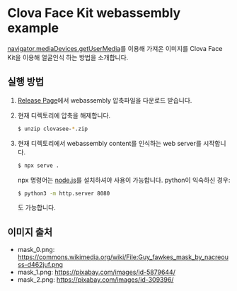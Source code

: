 # Clova Face Kit webassembly example

[navigator.mediaDevices.getUserMedia](https://developer.mozilla.org/en-US/docs/Web/API/MediaDevices/getUserMedia)를 이용해 가져온 이미지를 Clova Face Kit을 이용해 얼굴인식 하는 방법을 소개합니다.

## 실행 방법

1. [Release Page](https://github.com/naver/clova-face-kit/releases)에서 webassembly 압축파일을 다운로드 받습니다.

2. 현재 디렉토리에 압축을 해제합니다.

   ```bash
   $ unzip clovasee-*.zip
   ```

3. 현재 디렉토리에서 webassembly content를 인식하는 web server를 시작합니다.

    ```bash
    $ npx serve .
    ```

    npx 명령어는 [node.js](https://nodejs.org/en/)를 설치하셔야 사용이 가능합니다.
    python이 익숙하신 경우:

    ```bash
    $ python3 -m http.server 8080
    ```

    도 가능합니다.

## 이미지 출처

- mask_0.png: https://commons.wikimedia.org/wiki/File:Guy_fawkes_mask_by_nacreouss-d462juf.png
- mask_1.png: https://pixabay.com/images/id-5879644/
- mask_2.png: https://pixabay.com/images/id-309396/
